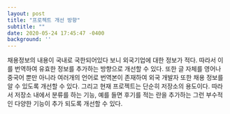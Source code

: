 ```yaml
---
layout: post
title: "프로젝트 개선 방향"
subtitle: ""
date: 2020-05-24 17:45:47 -0400
background: ''
---
```


<p> 채용정보의 내용이 국내로 국한되어있다 보니 외국기업에 대한 정보가 적다. 따라서 이를 번역하여 유효한 정보를 추가하는 방향으로 개선할 수 있다. 또한 글 자체를 영어나 중국어 뿐만 아니라 여러개의 언어로 번역본이 존재하여 외국 개발자 또한 채용 정보를 알 수 있도록 개선할 수 있다. 그리고 현재 프로젝트는 단순히 저장소의 용도이다. 따라서 저장소 내에서 분류를 하는 기능, 예를 들면 후기를 적는 란을 추가하는 그런 부수적인 다양한 기능이 추가 되도록 개선할 수 있다. </p>
